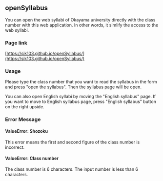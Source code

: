 ## openSyllabus

You can open the web syllabi of Okayama university directly with the class number with this web application. In other words, it simlify the access to the web syllabi.

### Page link

[https://sik103.github.io/openSyllabus/](https://sik103.github.io/openSyllabus/)

### Usage

Please type the class number that you want to read the syllabus in the form and press "open the syllabus". Then the syllabus page will be open.

You can also open English syllabi by moving the "English syllabus" page. If you want to move to English syllabus page, press "English syllabus" button on the right upside. 

### Error Message

#### ValueError: Shozoku 
This error means the first and second figure of the class number is incorrect. 

#### ValueError: Class number
The class number is 6 characters. The input number is less than 6 characters. 
